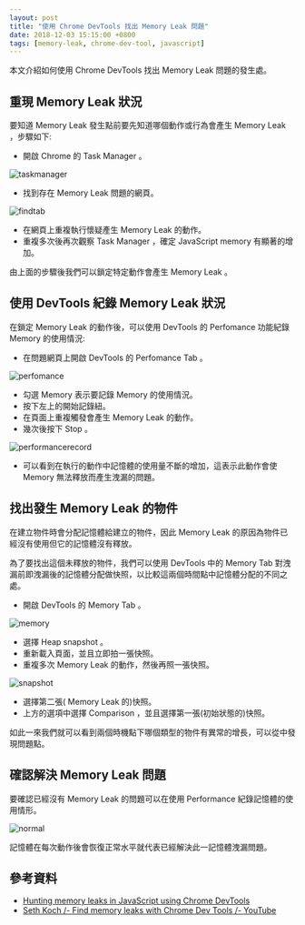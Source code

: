 ```yaml
---
layout: post
title: "使用 Chrome DevTools 找出 Memory Leak 問題"
date: 2018-12-03 15:15:00 +0800
tags: [memory-leak, chrome-dev-tool, javascript]
---
```


本文介紹如何使用 Chrome DevTools 找出 Memory Leak 問題的發生處。

<!-- more -->

## 重現 Memory Leak 狀況

要知道 Memory Leak 發生點前要先知道哪個動作或行為會產生 Memory Leak ，步驟如下:

* 開啟 Chrome 的 Task Manager 。

![taskmanager](taskmanager.png)

* 找到存在 Memory Leak 問題的網頁。

![findtab](findtab.PNG)

* 在網頁上重複執行懷疑產生 Memory Leak 的動作。
* 重複多次後再次觀察 Task Manager ，確定 JavaScript memory 有顯著的增加。

由上面的步驟後我們可以鎖定特定動作會產生 Memory Leak 。

## 使用 DevTools 紀錄 Memory Leak 狀況

在鎖定 Memory Leak 的動作後，可以使用 DevTools 的 Perfomance 功能紀錄 Memory 的使用情況:

* 在問題網頁上開啟 DevTools 的 Perfomance Tab 。

![perfomance](perfomance.PNG)

* 勾選 Memory 表示要記錄 Memory 的使用情況。
* 按下左上的開始記錄紐。
* 在頁面上重複觸發會產生 Memory Leak 的動作。
* 幾次後按下 Stop 。

![performancerecord](performancerecord.PNG)

* 可以看到在執行的動作中記憶體的使用量不斷的增加，這表示此動作會使 Memory 無法釋放而產生洩漏的問題。

## 找出發生 Memory Leak 的物件

在建立物件時會分配記憶體給建立的物件，因此 Memory Leak 的原因為物件已經沒有使用但它的記憶體沒有釋放。

為了要找出這個未釋放的物件，我們可以使用 DevTools 中的 Memory Tab 對洩漏前即洩漏後的記憶體分配做快照，以比較這兩個時間點中記憶體分配的不同之處。

* 開啟 DevTools 的 Memory Tab 。

![memory](memory.PNG)

* 選擇 Heap snapshot 。
* 重新載入頁面，並且立即拍一張快照。
* 重複多次 Memory Leak 的動作，然後再照一張快照。

![snapshot](snapshot.PNG)

* 選擇第二張( Memory Leak 的)快照。
* 上方的選項中選擇 Comparison ，並且選擇第一張(初始狀態的)快照。

如此一來我們就可以看到兩個時機點下哪個類型的物件有異常的增長，可以從中發現問題點。

## 確認解決 Memory Leak 問題

要確認已經沒有 Memory Leak 的問題可以在使用 Performance 紀錄記憶體的使用情形。

![normal](normal.PNG)

記憶體在每次動作後會恢復正常水平就代表已經解決此一記憶體洩漏問題。

## 參考資料

* [Hunting memory leaks in JavaScript using Chrome DevTools](https://dreamix.eu/blog/dreamix/hunting-memory-leaks-in-javascript-using-chrome-devtools)
* [Seth Koch /- Find memory leaks with Chrome Dev Tools /- YouTube](https://youtu.be/nrPa0mEk4Pw)
